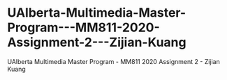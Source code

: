 # UAlberta-Multimedia-Master-Program---MM811-2020-Assignment-2---Zijian-Kuang
UAlberta Multimedia Master Program - MM811 2020 Assignment 2 - Zijian Kuang

